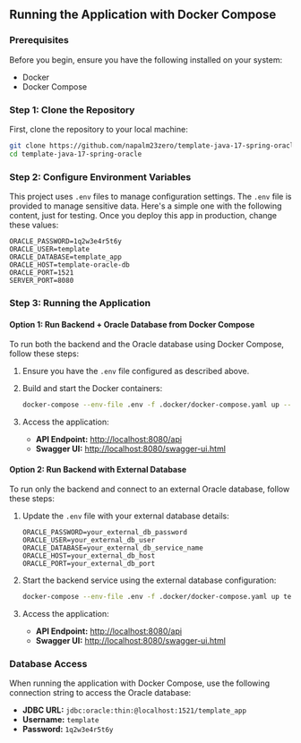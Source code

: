 
## Running the Application with Docker Compose

### Prerequisites

Before you begin, ensure you have the following installed on your system:

- Docker
- Docker Compose

### Step 1: Clone the Repository

First, clone the repository to your local machine:

```bash
git clone https://github.com/napalm23zero/template-java-17-spring-oracle.git
cd template-java-17-spring-oracle
```

### Step 2: Configure Environment Variables

This project uses `.env` files to manage configuration settings. The `.env` file is provided to manage sensitive data. Here's a simple one with the following content, just for testing. Once you deploy this app in production, change these values:

```env
ORACLE_PASSWORD=1q2w3e4r5t6y
ORACLE_USER=template
ORACLE_DATABASE=template_app
ORACLE_HOST=template-oracle-db
ORACLE_PORT=1521
SERVER_PORT=8080
```

### Step 3: Running the Application

#### Option 1: Run Backend + Oracle Database from Docker Compose

To run both the backend and the Oracle database using Docker Compose, follow these steps:

1. Ensure you have the `.env` file configured as described above.
2. Build and start the Docker containers:

   ```bash
   docker-compose --env-file .env -f .docker/docker-compose.yaml up --build
   ```

3. Access the application:

   - **API Endpoint:** [http://localhost:8080/api](http://localhost:8080/api)
   - **Swagger UI:** [http://localhost:8080/swagger-ui.html](http://localhost:8080/swagger-ui.html)

#### Option 2: Run Backend with External Database

To run only the backend and connect to an external Oracle database, follow these steps:

1. Update the `.env` file with your external database details:

   ```env
   ORACLE_PASSWORD=your_external_db_password
   ORACLE_USER=your_external_db_user
   ORACLE_DATABASE=your_external_db_service_name
   ORACLE_HOST=your_external_db_host
   ORACLE_PORT=your_external_db_port
   ```

2. Start the backend service using the external database configuration:

   ```bash
   docker-compose --env-file .env -f .docker/docker-compose.yaml up template-java-17-spring
   ```

3. Access the application:

   - **API Endpoint:** [http://localhost:8080/api](http://localhost:8080/api)
   - **Swagger UI:** [http://localhost:8080/swagger-ui.html](http://localhost:8080/swagger-ui.html)

### Database Access

When running the application with Docker Compose, use the following connection string to access the Oracle database:

- **JDBC URL:** `jdbc:oracle:thin:@localhost:1521/template_app`
- **Username:** `template`
- **Password:** `1q2w3e4r5t6y`
